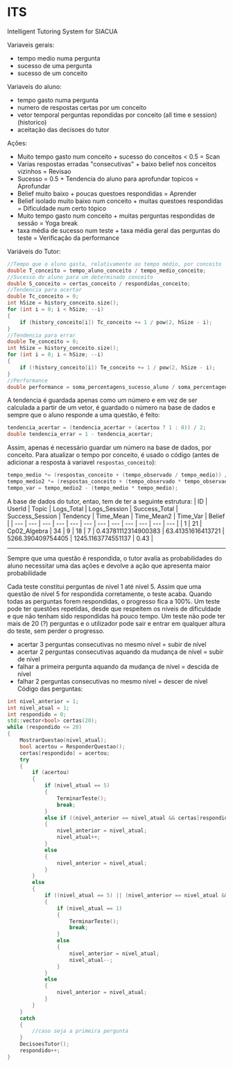 # ITS
Intelligent Tutoring System for SIACUA

Variaveis gerais:
- tempo medio numa pergunta
- sucesso de uma pergunta
- sucesso de um conceito

Variaveis do aluno:
- tempo gasto numa pergunta
- numero de respostas certas por um conceito
- vetor temporal perguntas repondidas por conceito (all time e session) (historico)
- aceitação das decisoes do tutor

Ações:
- Muito tempo gasto num conceito + sucesso do conceitos < 0.5 = Scan
- Varias respostas erradas "consecutivas" + baixo belief nos conceitos vizinhos = Revisao
- Sucesso = 0.5 + Tendencia do aluno para aprofundar topicos = Aprofundar
- Belief muito baixo + poucas questoes respondidas = Aprender
- Belief isolado muito baixo num conceito + muitas questoes respondidas = Dificuldade num certo tópico
- Muito tempo gasto num conceito + muitas perguntas respondidas de sessão = Yoga break
- taxa média de sucesso num teste + taxa média geral das perguntas do teste = Verificação da performance

Variáveis do Tutor:
```c++
//Tempo que o aluno gasta, relativamente ao tempo médio, por conceito
double T_conceito = tempo_aluno_conceito / tempo_medio_conceito;
//Sucesso do aluno para um determinado conceito
double S_conceito = certas_conceito / respondidas_conceito;
//Tendencia para acertar
double Tc_conceito = 0;
int hSize = history_conceito.size();
for (int i = 0; i < hSize; --i)
{
    if (history_conceito[i]) Tc_conceito += 1 / pow(2, hSize - i);
}
//Tendencia para errar
double Te_conceito = 0;
int hSize = history_conceito.size();
for (int i = 0; i < hSize; --i)
{
    if (!history_conceito[i]) Te_conceito += 1 / pow(2, hSize - i);
}
//Performance
double performance = soma_percentagens_sucesso_aluno / soma_percentagens_sucesso_perguntas;
```

A tendencia é guardada apenas como um número e em vez de ser calculada a partir de um vetor, é guardado o número na base de dados e sempre que o aluno responde a uma questão, é feito:
```c++
tendencia_acertar = (tendencia_acertar + (acertou ? 1 : 0)) / 2;
double tendencia_errar = 1 - tendencia_acertar;
```
Assim, apenas é necessário guardar um número na base de dados, por conceito. Para atualizar o tempo por conceito, é usado o código (antes de adicionar a resposta à variavel `` respostas_conceito ``):
```c++
tempo_medio *= (respostas_conceito + (tempo_observado / tempo_medio)) / (respostas_conceito + 1);
tempo_medio2 *= (respostas_conceito + (tempo_observado * tempo_observado / tempo_medio2)) / (respostas_conceito + 1);
tempo_var = tempo_medio2 - (tempo_medio * tempo_medio);
```

A base de dados do tutor, entao, tem de ter a seguinte estrutura:
| ID | UserId | Topic | Logs_Total | Logs_Session | Success_Total | Success_Session | Tendency | Time_Mean | Time_Mean2 | Time_Var | Belief |
| --- | --- | --- | --- | --- | --- | --- | --- | --- | --- | --- | --- |
| 1 | 21 | Cp02_Algebra | 34 | 9 | 18 | 7 | 0.43781112314900383 | 63.41351616413721 | 5266.390409754405 | 1245.1163774551137 | 0.43 |


---

Sempre que uma questão é respondida, o tutor avalia as probabilidades do aluno necessitar uma das ações e devolve a ação que apresenta maior probabilidade

Cada teste constitui perguntas de nivel 1 até nivel 5. Assim que uma questão de nível 5 for respondida corretamente, o teste acaba. Quando todas as perguntas forem respondidas, o progresso fica a 100%. Um teste pode ter questões repetidas, desde que respeitem os níveis de dificuldade e que não tenham sido respondidas há pouco tempo. Um teste não pode ter mais de 20 (?) perguntas e o utilizador pode sair e entrar em qualquer altura do teste, sem perder o progresso.
- acertar 3 perguntas consecutivas no mesmo nível = subir de nível
- acertar 2 perguntas consecutivas aquando da mudança de nível = subir de nível
- falhar a primeira pergunta aquando da mudança de nível = descida de nível
- falhar 2 perguntas consecutivas no mesmo nível = descer de nível
Código das perguntas:
```c++
int nivel_anterior = 1;
int nivel_atual = 1;
int respondido = 0;
std::vector<bool> certas(20);
while (respondido <= 20)
{
    MostrarQuestao(nivel_atual);
    bool acertou = ResponderQuestao();
    certas[respondido] = acertou;
    try
    {
        if (acertou)
        {
            if (nivel_atual == 5)
            {
                TerminarTeste();
                break;
            }
            else if ((nivel_anterior == nivel_atual && certas[respondido - 1] && certas[respondido - 2]) || (nivel_anterior != nivel_atual && certas[respondido - 1]))
            {
                nivel_anterior = nivel_atual;
                nivel_atual++;
            }
            else
            {
                nivel_anterior = nivel_atual;
            }
        }
        else
        {
            if ((nivel_atual == 5) || (nivel_anterior == nivel_atual && !certas[respondido - 1]) || (nivel_anterior != nivel_atual))
            {
                if (nivel_atual == 1)
                {
                    TerminarTeste();
                    break;
                }
                else
                {
                    nivel_anterior = nivel_atual;
                    nivel_atual--;
                }
            }
            else
            {
                nivel_anterior = nivel_atual;
            }
        }
    }
    catch
    {
        //caso seja a primeira pergunta
    }
    DecisoesTutor();
    respondido++;
}
```
